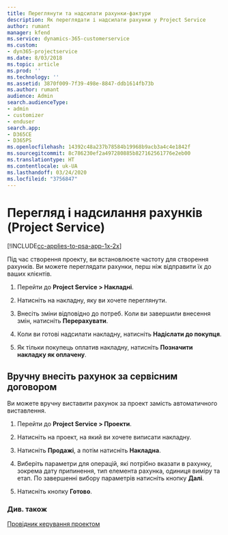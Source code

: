 ```yaml
---
title: Переглянути та надсилати рахунки-фактури
description: Як переглядати і надсилати рахунки у Project Service
author: rumant
manager: kfend
ms.service: dynamics-365-customerservice
ms.custom:
- dyn365-projectservice
ms.date: 8/03/2018
ms.topic: article
ms.prod: ''
ms.technology: ''
ms.assetid: 3870f009-7f39-498e-8847-ddb1614fb73b
ms.author: rumant
audience: Admin
search.audienceType:
- admin
- customizer
- enduser
search.app:
- D365CE
- D365PS
ms.openlocfilehash: 14392c48a237b78584b19968b9acb3a4c4e1842f
ms.sourcegitcommit: 8c786230ef2a497280885b827162561776e2eb00
ms.translationtype: HT
ms.contentlocale: uk-UA
ms.lasthandoff: 03/24/2020
ms.locfileid: "3756847"
---
```

# <a name="view-and-send-invoices-project-service"></a>Перегляд і надсилання рахунків (Project Service)

[!INCLUDE[cc-applies-to-psa-app-1x-2x](../includes/cc-applies-to-psa-app-1x-2x.md)]

Під час створення проекту, ви встановлюєте частоту для створення рахунків. Ви можете переглядати рахунки, перш ніж відправити їх до ваших клієнтів.  
  
1.  Перейти до **Project Service > Накладні**.  
  
2.  Натисніть на накладну, яку ви хочете переглянути.  
  
3.  Внесіть зміни відповідно до потреб. Коли ви завершили внесення змін, натисніть **Перерахувати**.  
  
4.  Коли ви готові надсилати накладну, натисніть **Надіслати до покупця**.  
  
5.  Як тільки покупець оплатив накладну, натисніть **Позначити накладку як оплачену**.  
  
## <a name="manually-invoice-a-contract"></a>Вручну внесіть рахунок за сервісним договором  
 Ви можете вручну виставити рахунок за проект замість автоматичного виставлення.  
  
1.  Перейти до **Project Service > Проекти**.  
  
2.  Натисніть на проект, на який ви хочете виписати накладну.  
  
3.  Натисніть **Продажі**, а потім натисніть **Накладна**.  
  
4.  Виберіть параметри для операцій, які потрібно вказати в рахунку, зокрема дату припинення, тип елемента рахунка, одиниця виміру та етап. По завершенні вибору параметрів натисніть кнопку **Далі**.  
  
5.  Натисніть кнопку **Готово**.  
  
### <a name="see-also"></a>Див. також  
 [Провідник керування проектом](../project-service/project-manager-guide.md)
